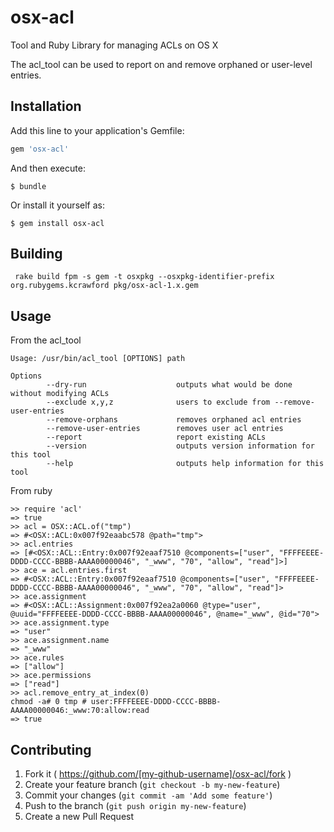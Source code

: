 # osx-acl

Tool and Ruby Library for managing ACLs on OS X

The acl_tool can be used to report on and remove orphaned or user-level entries.

## Installation

Add this line to your application's Gemfile:

```ruby
gem 'osx-acl'
```

And then execute:

    $ bundle

Or install it yourself as:

    $ gem install osx-acl

## Building

`
rake build
fpm -s gem -t osxpkg --osxpkg-identifier-prefix org.rubygems.kcrawford
pkg/osx-acl-1.x.gem`

## Usage

From the acl_tool

```
Usage: /usr/bin/acl_tool [OPTIONS] path

Options
        --dry-run                    outputs what would be done without modifying ACLs
        --exclude x,y,z              users to exclude from --remove-user-entries
        --remove-orphans             removes orphaned acl entries
        --remove-user-entries        removes user acl entries
        --report                     report existing ACLs
        --version                    outputs version information for this tool
        --help                       outputs help information for this tool
```

From ruby
```
>> require 'acl'
=> true
>> acl = OSX::ACL.of("tmp")
=> #<OSX::ACL:0x007f92eaabc578 @path="tmp">
>> acl.entries
=> [#<OSX::ACL::Entry:0x007f92eaaf7510 @components=["user", "FFFFEEEE-DDDD-CCCC-BBBB-AAAA00000046", "_www", "70", "allow", "read"]>]
>> ace = acl.entries.first
=> #<OSX::ACL::Entry:0x007f92eaaf7510 @components=["user", "FFFFEEEE-DDDD-CCCC-BBBB-AAAA00000046", "_www", "70", "allow", "read"]>
>> ace.assignment
=> #<OSX::ACL::Assignment:0x007f92ea2a0060 @type="user", @uuid="FFFFEEEE-DDDD-CCCC-BBBB-AAAA00000046", @name="_www", @id="70">
>> ace.assignment.type
=> "user"
>> ace.assignment.name
=> "_www"
>> ace.rules
=> ["allow"]
>> ace.permissions
=> ["read"]
>> acl.remove_entry_at_index(0)
chmod -a# 0 tmp # user:FFFFEEEE-DDDD-CCCC-BBBB-AAAA00000046:_www:70:allow:read
=> true
```

## Contributing

1. Fork it ( https://github.com/[my-github-username]/osx-acl/fork )
2. Create your feature branch (`git checkout -b my-new-feature`)
3. Commit your changes (`git commit -am 'Add some feature'`)
4. Push to the branch (`git push origin my-new-feature`)
5. Create a new Pull Request
